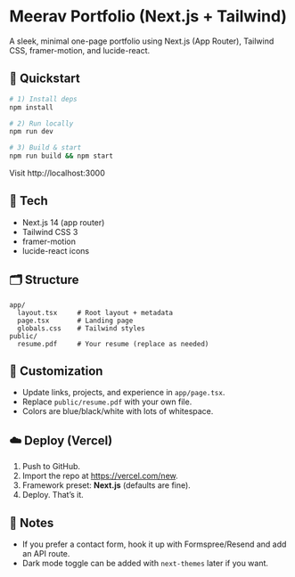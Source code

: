 # Meerav Portfolio (Next.js + Tailwind)

A sleek, minimal one-page portfolio using Next.js (App Router), Tailwind CSS, framer-motion, and lucide-react.

## 🚀 Quickstart

```bash
# 1) Install deps
npm install

# 2) Run locally
npm run dev

# 3) Build & start
npm run build && npm start
```

Visit http://localhost:3000

## 🧰 Tech
- Next.js 14 (app router)
- Tailwind CSS 3
- framer-motion
- lucide-react icons

## 🗂 Structure
```
app/
  layout.tsx     # Root layout + metadata
  page.tsx       # Landing page
  globals.css    # Tailwind styles
public/
  resume.pdf     # Your resume (replace as needed)
```

## 🔧 Customization
- Update links, projects, and experience in `app/page.tsx`.
- Replace `public/resume.pdf` with your own file.
- Colors are blue/black/white with lots of whitespace.

## ☁️ Deploy (Vercel)
1. Push to GitHub.
2. Import the repo at https://vercel.com/new.
3. Framework preset: **Next.js** (defaults are fine).
4. Deploy. That’s it.

## 📝 Notes
- If you prefer a contact form, hook it up with Formspree/Resend and add an API route.
- Dark mode toggle can be added with `next-themes` later if you want.
